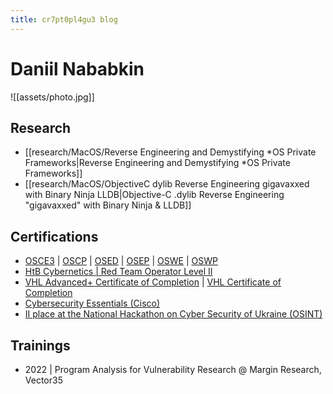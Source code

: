 ```yaml
---
title: cr7pt0pl4gu3 blog
---
```

# Daniil Nababkin
![[assets/photo.jpg]]
## Research
- [[research/MacOS/Reverse Engineering and Demystifying *OS Private Frameworks|Reverse Engineering and Demystifying *OS Private Frameworks]]
- [[research/MacOS/ObjectiveC dylib Reverse Engineering gigavaxxed with Binary Ninja LLDB|Objective-C .dylib Reverse Engineering "gigavaxxed" with Binary Ninja & LLDB]]
## Certifications
- [OSCE3](https://www.credential.net/d2416d55-c97d-4484-a54a-590fbe82fa93) | [OSCP](https://www.credential.net/c644175d-738f-4f7f-b835-fb79118c7162) | [OSED](https://www.credential.net/e62f5915-2126-4d37-8980-d9c3cb4b2b75) | [OSEP](https://www.credential.net/fabc5f30-7e00-4631-9b00-4a9621534180) | [OSWE](https://www.credential.net/3001de48-f76b-4a80-a2e3-5d34a05637e9) | [OSWP](https://www.credential.net/92884c30-123c-4a2f-b9ac-1ec919230153)
- [HtB Cybernetics | Red Team Operator Level II](https://cr7pt0pl4gu3.github.io/assets/Cybernetics.pdf)
- [VHL Advanced+ Certificate of Completion](https://cr7pt0pl4gu3.github.io/assets/VHL_plus.pdf) | [VHL Certificate of Completion](https://cr7pt0pl4gu3.github.io/assets/VHL.pdf)
- [Cybersecurity Essentials (Cisco)](https://www.credly.com/badges/4e311c24-4173-4ea7-811f-c2bd775c6f89/public_url "https://www.credly.com/badges/4e311c24-4173-4ea7-811f-c2bd775c6f89/public_url")
- [II place at the National Hackathon on Cyber Security of Ukraine (OSINT)](https://cr7pt0pl4gu3.github.io/assets/HXK3.pdf)
## Trainings
* 2022 | Program Analysis for Vulnerability Research @ Margin Research, Vector35